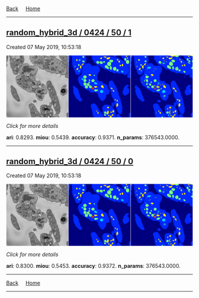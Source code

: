 
[Back](..)&nbsp;&nbsp;&nbsp;&nbsp;&nbsp;[Home](https://leapmanlab.github.io/snapshots)

---

<div class="summary"><a href="1"><h2>random_hybrid_3d / 0424 / 50 / 1</h2></a><p>Created 07 May 2019, 10:53:18
</p><a href="1"><img src="1/media/summary.png" align="center"></a><p>
<i>Click for more details</i>
</p></div>

**ari**: 0.8293. **miou**: 0.5439. **accuracy**: 0.9371. **n_params**: 376543.0000. 

---

<div class="summary"><a href="0"><h2>random_hybrid_3d / 0424 / 50 / 0</h2></a><p>Created 07 May 2019, 10:53:18
</p><a href="0"><img src="0/media/summary.png" align="center"></a><p>
<i>Click for more details</i>
</p></div>

**ari**: 0.8300. **miou**: 0.5453. **accuracy**: 0.9372. **n_params**: 376543.0000. 

---

[Back](..)&nbsp;&nbsp;&nbsp;&nbsp;&nbsp;[Home](https://leapmanlab.github.io/snapshots)

---